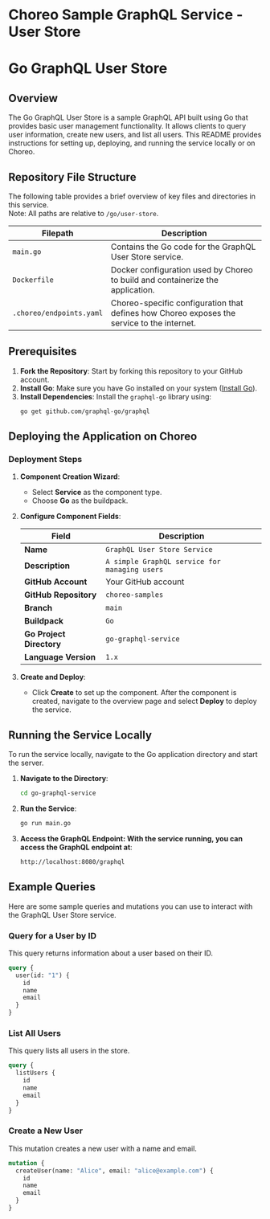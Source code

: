 # Choreo Sample GraphQL Service - User Store

# Go GraphQL User Store

## Overview

The Go GraphQL User Store is a sample GraphQL API built using Go that provides basic user management functionality. It allows clients to query user information, create new users, and list all users. This README provides instructions for setting up, deploying, and running the service locally or on Choreo.

## Repository File Structure

The following table provides a brief overview of key files and directories in this service.  
Note: All paths are relative to `/go/user-store`.

| Filepath               | Description                                                                                                                           |
| ---------------------- | ------------------------------------------------------------------------------------------------------------------------------------- |
| `main.go`              | Contains the Go code for the GraphQL User Store service.                                                                              |
| `Dockerfile`           | Docker configuration used by Choreo to build and containerize the application.                                                        |
| `.choreo/endpoints.yaml` | Choreo-specific configuration that defines how Choreo exposes the service to the internet.                                           |


## Prerequisites

1. **Fork the Repository**: Start by forking this repository to your GitHub account.
2. **Install Go**: Make sure you have Go installed on your system ([Install Go](https://golang.org/doc/install)).
3. **Install Dependencies**: Install the `graphql-go` library using:
   ```bash
   go get github.com/graphql-go/graphql

## Deploying the Application on Choreo

### Deployment Steps

1. **Component Creation Wizard**:
   - Select **Service** as the component type.
   - Choose **Go** as the buildpack.

2. **Configure Component Fields**:

    | **Field**             | **Description**                               |
    |-----------------------|-----------------------------------------------|
    | **Name**              | `GraphQL User Store Service`                          |
    | **Description**       | `A simple GraphQL service for managing users` |
    | **GitHub Account**    | Your GitHub account                           |
    | **GitHub Repository** | `choreo-samples`                              |
    | **Branch**            | `main`                                        |
    | **Buildpack**         | `Go`                                          |
    | **Go Project Directory** | `go-graphql-service`                              |
    | **Language Version**  | `1.x`                                         |

3. **Create and Deploy**:
   - Click **Create** to set up the component. After the component is created, navigate to the overview page and select **Deploy** to deploy the service.

## Running the Service Locally

To run the service locally, navigate to the Go application directory and start the server.

1. **Navigate to the Directory**:
   ```bash
   cd go-graphql-service
2. **Run the Service**:
    ```bash
    go run main.go
3. **Access the GraphQL Endpoint: With the service running, you can access the GraphQL endpoint at**:
    ```bash
    http://localhost:8080/graphql
## Example Queries

Here are some sample queries and mutations you can use to interact with the GraphQL User Store service.

### Query for a User by ID
This query returns information about a user based on their ID.

```graphql
query {
  user(id: "1") {
    id
    name
    email
  }
}
```
### List All Users
This query lists all users in the store.

```graphql
query {
  listUsers {
    id
    name
    email
  }
}
```
### Create a New User
This mutation creates a new user with a name and email.

```graphql
mutation {
  createUser(name: "Alice", email: "alice@example.com") {
    id
    name
    email
  }
}
```